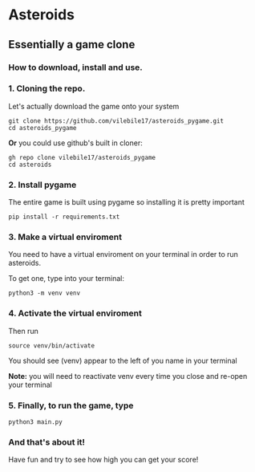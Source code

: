 # Asteroids
## Essentially a game clone


### How to download, install and use.

### 1. Cloning the repo.

Let's actually download the game onto your system

```
git clone https://github.com/vilebile17/asteroids_pygame.git
cd asteroids_pygame
```
**Or** you could use github's built in cloner:
```
gh repo clone vilebile17/asteroids_pygame
cd asteroids
```

### 2. Install pygame
The entire game is built using pygame so installing it is pretty important
```
pip install -r requirements.txt
```
### 3. Make a virtual enviroment
You need to have a virtual enviroment on your terminal in order to run asteroids.

To get one, type into your terminal:

``` 
python3 -m venv venv
```
### 4. Activate the virtual enviroment
Then run
```
source venv/bin/activate
```
You should see (venv) appear to the left of you name in your terminal

**Note:** you will need to reactivate venv every time you close and re-open your terminal
### 5. Finally, to run the game, type

```
python3 main.py
```

### And that's about it!
Have fun and try to see how high you can get your score!
